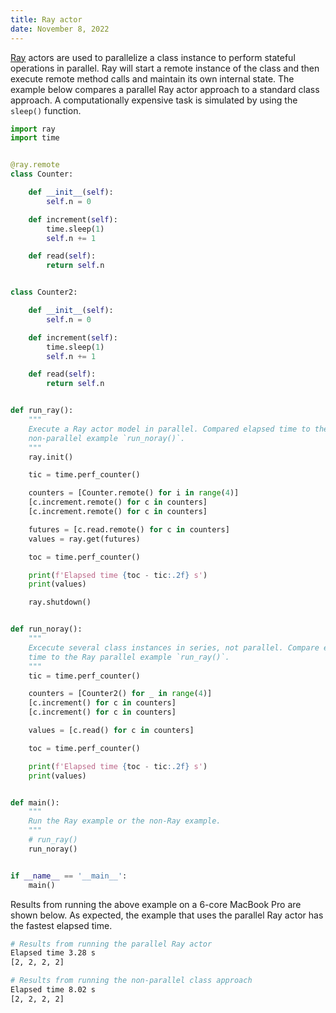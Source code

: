 ```yaml
---
title: Ray actor
date: November 8, 2022
---
```


[Ray](https://www.ray.io) actors are used to parallelize a class instance to perform stateful operations in parallel. Ray will start a remote instance of the class and then execute remote method calls and maintain its own internal state. The example below compares a parallel Ray actor approach to a standard class approach. A computationally expensive task is simulated by using the `sleep()` function.

```python
import ray
import time


@ray.remote
class Counter:

    def __init__(self):
        self.n = 0

    def increment(self):
        time.sleep(1)
        self.n += 1

    def read(self):
        return self.n


class Counter2:

    def __init__(self):
        self.n = 0

    def increment(self):
        time.sleep(1)
        self.n += 1

    def read(self):
        return self.n


def run_ray():
    """
    Execute a Ray actor model in parallel. Compared elapsed time to the
    non-parallel example `run_noray()`.
    """
    ray.init()

    tic = time.perf_counter()

    counters = [Counter.remote() for i in range(4)]
    [c.increment.remote() for c in counters]
    [c.increment.remote() for c in counters]

    futures = [c.read.remote() for c in counters]
    values = ray.get(futures)

    toc = time.perf_counter()

    print(f'Elapsed time {toc - tic:.2f} s')
    print(values)

    ray.shutdown()


def run_noray():
    """
    Excecute several class instances in series, not parallel. Compare elapsed
    time to the Ray parallel example `run_ray()`.
    """
    tic = time.perf_counter()

    counters = [Counter2() for _ in range(4)]
    [c.increment() for c in counters]
    [c.increment() for c in counters]

    values = [c.read() for c in counters]

    toc = time.perf_counter()

    print(f'Elapsed time {toc - tic:.2f} s')
    print(values)


def main():
    """
    Run the Ray example or the non-Ray example.
    """
    # run_ray()
    run_noray()


if __name__ == '__main__':
    main()
```

Results from running the above example on a 6-core MacBook Pro are shown below. As expected, the example that uses the parallel Ray actor has the fastest elapsed time.

```bash
# Results from running the parallel Ray actor
Elapsed time 3.28 s
[2, 2, 2, 2]

# Results from running the non-parallel class approach
Elapsed time 8.02 s
[2, 2, 2, 2]
```
